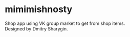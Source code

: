 # mimimishnosty
Shop app using VK group market to get from shop items.  
Designed by Dmitry Sharygin. 
